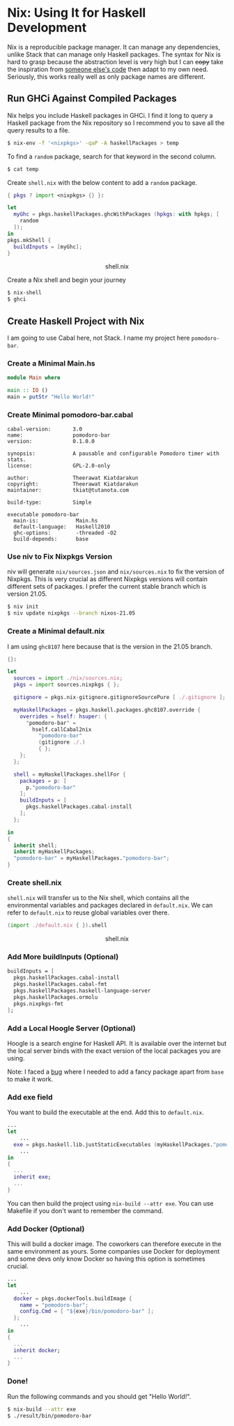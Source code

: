 # Nix: Using It for Haskell Development

Nix is a reproducible package manager. It can manage any dependencies, unlike Stack that can manage only Haskell packages. The syntax for Nix is hard to grasp because the abstraction level is very high but I can ~~copy~~ take the inspiration from [someone else's code](https://github.com/utdemir/hs-nix-template) then adapt to my own need. Seriously, this works really well as only package names are different.

## Run GHCi Against Compiled Packages

Nix helps you include Haskell packages in GHCi. I find it long to query a Haskell package from the Nix repository so I recommend you to save all the query results to a file.

```bash
$ nix-env -f '<nixpkgs>' -qaP -A haskellPackages > temp
```

To find a `random` package, search for that keyword in the second column.

```bash
$ cat temp
```

Create `shell.nix` with the below content to add a `random` package.

```nix
{ pkgs ? import <nixpkgs> {} }:

let
  myGhc = pkgs.haskellPackages.ghcWithPackages (hpkgs: with hpkgs; [
    random
  ]);
in
pkgs.mkShell {
  buildInputs = [myGhc];
}
```
<center>shell.nix</center>

Create a Nix shell and begin your journey

```bash
$ nix-shell
$ ghci
```

## Create Haskell Project with Nix

I am going to use Cabal here, not Stack. I name my project here `pomodoro-bar`.

### Create a Minimal Main.hs

```haskell
module Main where

main :: IO ()
main = putStr "Hello World!"
```

### Create Minimal pomodoro-bar.cabal

```cabal
cabal-version:       3.0
name:                pomodoro-bar
version:             0.1.0.0

synopsis:            A pausable and configurable Pomodoro timer with stats.
license:             GPL-2.0-only

author:              Theerawat Kiatdarakun
copyright:           Theerawat Kiatdarakun
maintainer:          tkiat@tutanota.com

build-type:          Simple

executable pomodoro-bar
  main-is:            Main.hs
  default-language:   Haskell2010
  ghc-options:        -threaded -O2
  build-depends:      base
```

### Use niv to Fix Nixpkgs Version

niv will generate `nix/sources.json` and `nix/sources.nix` to fix the version of Nixpkgs. This is very crucial as different Nixpkgs versions will contain different sets of packages. I prefer the current stable branch which is version 21.05.

```bash
$ niv init
$ niv update nixpkgs --branch nixos-21.05
```

### Create a Minimal default.nix

I am using `ghc8107` here because that is the version in the 21.05 branch.

```nix
{}:

let
  sources = import ./nix/sources.nix;
  pkgs = import sources.nixpkgs { };

  gitignore = pkgs.nix-gitignore.gitignoreSourcePure [ ./.gitignore ];

  myHaskellPackages = pkgs.haskell.packages.ghc8107.override {
    overrides = hself: hsuper: {
      "pomodoro-bar" =
        hself.callCabal2nix
          "pomodoro-bar"
          (gitignore ./.)
          { };
    };
  };

  shell = myHaskellPackages.shellFor {
    packages = p: [
      p."pomodoro-bar"
    ];
    buildInputs = [
      pkgs.haskellPackages.cabal-install
    ];
  };

in
{
  inherit shell;
  inherit myHaskellPackages;
  "pomodoro-bar" = myHaskellPackages."pomodoro-bar";
}
```

### Create shell.nix

`shell.nix` will transfer us to the Nix shell, which contains all the environmental variables and packages declared in `default.nix`. We can refer to `default.nix` to reuse global variables over there.

```nix
(import ./default.nix { }).shell
```
<center>shell.nix</center>

### Add More buildInputs (Optional)

```nix
buildInputs = [
  pkgs.haskellPackages.cabal-install
  pkgs.haskellPackages.cabal-fmt
  pkgs.haskellPackages.haskell-language-server
  pkgs.haskellPackages.ormolu
  pkgs.nixpkgs-fmt
];
```

### Add a Local Hoogle Server (Optional)

Hoogle is a search engine for Haskell API. It is available over the internet but the local server binds with the exact version of the local packages you are using.

Note: I faced a [bug](https://github.com/NixOS/nixpkgs/issues/33592) where I needed to add a fancy package apart from `base` to make it work.

### Add exe field

You want to build the executable at the end. Add this to `default.nix`.

```nix
...
let
	...
  exe = pkgs.haskell.lib.justStaticExecutables (myHaskellPackages."pomodoro-bar");
	...
in
{
  ...
  inherit exe;
  ...
}
```

You can then build the project using `nix-build --attr exe`. You can use Makefile if you don't want to remember the command.

### Add Docker (Optional)

This will build a docker image. The coworkers can therefore execute in the same environment as yours. Some companies use Docker for deployment and some devs only know Docker so having this option is sometimes crucial.

```nix
...
let
	...
  docker = pkgs.dockerTools.buildImage {
    name = "pomodoro-bar";
    config.Cmd = [ "${exe}/bin/pomodoro-bar" ];
  };
	...
in
{
  ...
  inherit docker;
  ...
}
```

### Done!

Run the following commands and you should get "Hello World!".

```bash
$ nix-build --attr exe
$ ./result/bin/pomodoro-bar
```
